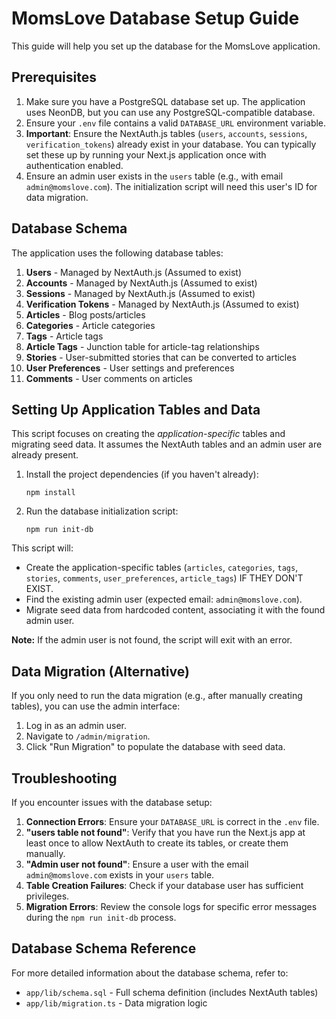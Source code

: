 # MomsLove Database Setup Guide

This guide will help you set up the database for the MomsLove application.

## Prerequisites

1. Make sure you have a PostgreSQL database set up. The application uses NeonDB, but you can use any PostgreSQL-compatible database.
2. Ensure your `.env` file contains a valid `DATABASE_URL` environment variable.
3. **Important**: Ensure the NextAuth.js tables (`users`, `accounts`, `sessions`, `verification_tokens`) already exist in your database. You can typically set these up by running your Next.js application once with authentication enabled.
4. Ensure an admin user exists in the `users` table (e.g., with email `admin@momslove.com`). The initialization script will need this user's ID for data migration.

## Database Schema

The application uses the following database tables:

1. **Users** - Managed by NextAuth.js (Assumed to exist)
2. **Accounts** - Managed by NextAuth.js (Assumed to exist)
3. **Sessions** - Managed by NextAuth.js (Assumed to exist)
4. **Verification Tokens** - Managed by NextAuth.js (Assumed to exist)
5. **Articles** - Blog posts/articles
6. **Categories** - Article categories
7. **Tags** - Article tags
8. **Article Tags** - Junction table for article-tag relationships
9. **Stories** - User-submitted stories that can be converted to articles
10. **User Preferences** - User settings and preferences
11. **Comments** - User comments on articles

## Setting Up Application Tables and Data

This script focuses on creating the *application-specific* tables and migrating seed data. It assumes the NextAuth tables and an admin user are already present.

1. Install the project dependencies (if you haven't already):
   ```
   npm install
   ```

2. Run the database initialization script:
   ```
   npm run init-db
   ```

This script will:
- Create the application-specific tables (`articles`, `categories`, `tags`, `stories`, `comments`, `user_preferences`, `article_tags`) IF THEY DON'T EXIST.
- Find the existing admin user (expected email: `admin@momslove.com`).
- Migrate seed data from hardcoded content, associating it with the found admin user.

**Note:** If the admin user is not found, the script will exit with an error.

## Data Migration (Alternative)

If you only need to run the data migration (e.g., after manually creating tables), you can use the admin interface:

1. Log in as an admin user.
2. Navigate to `/admin/migration`.
3. Click "Run Migration" to populate the database with seed data.

## Troubleshooting

If you encounter issues with the database setup:

1. **Connection Errors**: Ensure your `DATABASE_URL` is correct in the `.env` file.
2. **"users table not found"**: Verify that you have run the Next.js app at least once to allow NextAuth to create its tables, or create them manually.
3. **"Admin user not found"**: Ensure a user with the email `admin@momslove.com` exists in your `users` table.
4. **Table Creation Failures**: Check if your database user has sufficient privileges.
5. **Migration Errors**: Review the console logs for specific error messages during the `npm run init-db` process.

## Database Schema Reference

For more detailed information about the database schema, refer to:
- `app/lib/schema.sql` - Full schema definition (includes NextAuth tables)
- `app/lib/migration.ts` - Data migration logic 